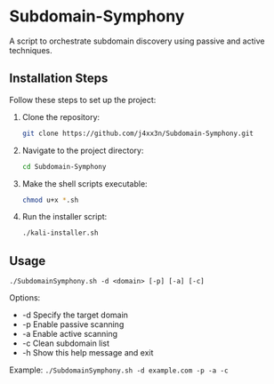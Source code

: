 # Subdomain-Symphony
 A script to orchestrate subdomain discovery using passive and active techniques.

## Installation Steps

Follow these steps to set up the project:

1. Clone the repository:
    ```sh
    git clone https://github.com/j4xx3n/Subdomain-Symphony.git
    ```

2. Navigate to the project directory:
    ```sh
    cd Subdomain-Symphony
    ```

3. Make the shell scripts executable:
    ```sh
    chmod u+x *.sh
    ```

4. Run the installer script:
    ```sh
    ./kali-installer.sh
    ```

## Usage
  `./SubdomainSymphony.sh -d <domain> [-p] [-a] [-c]`

Options:
  - -d    Specify the target domain
  - -p    Enable passive scanning
  - -a    Enable active scanning
  - -c    Clean subdomain list
  - -h    Show this help message and exit

Example:
  `./SubdomainSymphony.sh -d example.com -p -a -c`
